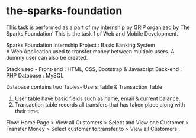 # the-sparks-foundation

This task is performed as a part of my internship by GRIP organized by The Sparks Foundation' This is the task 1 of Web and Mobile Development.

Sparks Foundation Internship Project : Basic Banking System  
A Web Application used to transfer money between multiple users. A dummy user can also be created.  

Stack used - 
Front-end : HTML, CSS, Bootstrap & Javascript 
Back-end : PHP 
Database : MySQL   

Database contains two Tables- Users Table & Transaction Table 
1. User table have basic fields such as name, email & current balance. 
2. Transaction table records all transfers that has taken place along with their time.  

Flow: Home Page > View all Customers > Select and View one Customer > Transfer Money > Select customer to transfer to > View all Customers .
